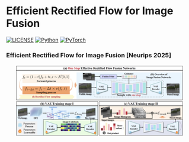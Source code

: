 # Efficient Rectified Flow for Image Fusion

[![LICENSE](https://img.shields.io/badge/license-MIT-green)](https://github.com/wdhudiekou/UMF-CMGR/blob/main/LICENSE)
[![Python](https://img.shields.io/badge/python-3.10-blue.svg)](https://www.python.org/)
[![PyTorch](https://img.shields.io/badge/pytorch-2.1.2-%237732a8)](https://pytorch.org/)

### Efficient Rectified Flow for Image Fusion [Neurips 2025]

<div align=center>
<img src="https://github.com/zirui0625/RFfusion/blob/main/figures/pipeline.png" width="90%">
</div>

